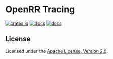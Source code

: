# OpenRR Tracing

[![crates.io](https://img.shields.io/crates/v/openrr-tracing.svg?logo=rust)](https://crates.io/crates/openrr-tracing) [![docs](https://docs.rs/openrr-tracing/badge.svg)](https://docs.rs/openrr-tracing) [![docs](https://img.shields.io/badge/docs-main-blue)](https://openrr.github.io/openrr/openrr_tracing)

## License

Licensed under the [Apache License, Version 2.0](https://github.com/openrr/openrr/blob/main/LICENSE).

